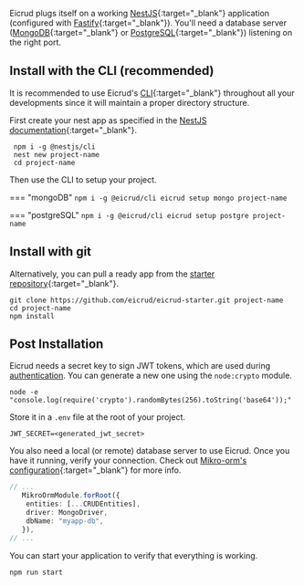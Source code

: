 Eicrud plugs itself on a working [NestJS](https://nestjs.com){:target="_blank"} application (configured with [Fastify](https://fastify.dev){:target="_blank"}). You'll need a database server ([MongoDB](https://www.mongodb.com/docs/v5.0/tutorial/convert-replica-set-to-replicated-shard-cluster){:target="_blank"} or [PostgreSQL](https://www.postgresql.org/){:target="_blank"}) listening on the right port.

## Install with the CLI (recommended)

It is recommended to use Eicrud's [CLI](){:target="_blank"} throughout all your developments since it will maintain a proper directory structure.

First create your nest app as specified in the [NestJS documentation](https://docs.nestjs.com/#installation){:target="_blank"}.

```
 npm i -g @nestjs/cli
 nest new project-name
 cd project-name
```

Then use the CLI to setup your project.

=== "mongoDB"
    ```
    npm i -g @eicrud/cli
    eicrud setup mongo project-name 
    ```

=== "postgreSQL"
    ```
    npm i -g @eicrud/cli
    eicrud setup postgre project-name 
    ```

## Install with git

Alternatively, you can pull a ready app from the [starter repository](https://github.com/eicrud/eicrud-starter){:target="_blank"}.
```
git clone https://github.com/eicrud/eicrud-starter.git project-name
cd project-name
npm install
```

## Post Installation

Eicrud needs a secret key to sign JWT tokens, which are used during [authentication](./configuration/authentication.md). You can generate a new one using the `node:crypto` module.
```
node -e "console.log(require('crypto').randomBytes(256).toString('base64'));"
```
Store it in a `.env` file at the root of your project.
``` title=" project-name/.env"
JWT_SECRET=<generated_jwt_secret>
```

You also need a local (or remote) database server to use Eicrud. Once you have it running, verify your connection. Check out [Mikro-orm's configuration](https://mikro-orm.io/docs/configuration#connection){:target="_blank"} for more info.
```typescript title=" project-name/app.module.ts"
// ...
   MikroOrmModule.forRoot({
    entities: [...CRUDEntities],
    driver: MongoDriver,
    dbName: "myapp-db",
   }),
// ...
```
You can start your application to verify that everything is working.
```
npm run start
```